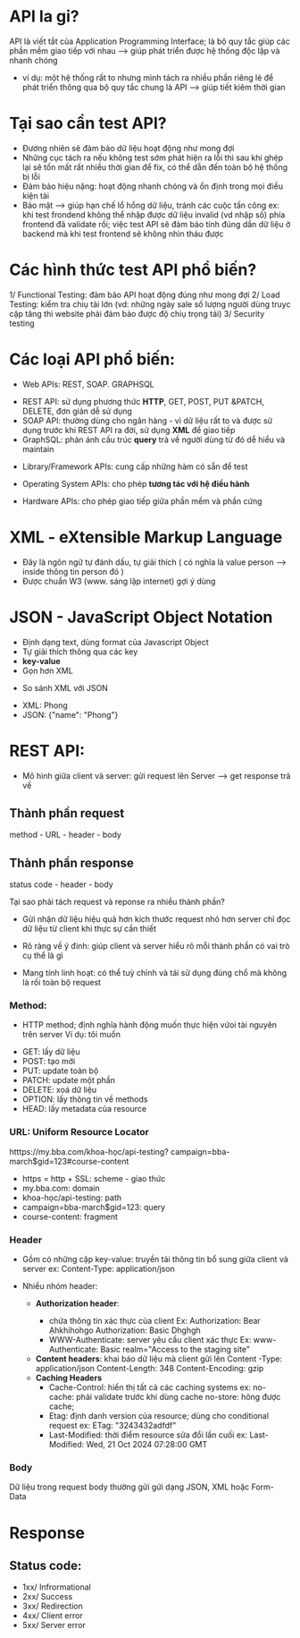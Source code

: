 # API la gi?
API là viết tắt của Application Programming Interface; là bộ quy tắc giúp các phần mềm giao tiếp với nhau --> giúp phát triển được hệ thống độc lập và nhanh chóng
*   ví dụ: một hệ thống rất to nhưng mình tách ra nhiều phần riêng lẻ để phát triển thông  qua bộ quy tắc chung là API --> giúp tiết kiêm thời gian

# Tại sao cần test API?

* Đương nhiên sẽ đảm bảo dữ liệu hoạt động như mong đợi
* Những cục tách ra nếu không test sớm phát hiện ra lỗi thì sau khi ghép lại sẽ tốn mất rất nhiều thời gian để fix, có thể dẫn đến toàn bộ hệ thống bị lỗi   
* Đảm bảo hiệu nặng: hoạt động nhanh chóng và ổn định trong mọi điều kiện tải
* Bảo mật --> giúp hạn chế lổ hổng dữ liệu, tránh các cuộc tấn công
ex: khi test frondend không thể nhập được dữ liệu invalid (vd nhập số) phía frontend đã validate rồi; việc test API sẽ đảm bảo tính đúng dắn dữ liệu ở backend mà khi test frontend sẽ không nhìn tháu được

# Các hình thức test API phổ biến?

1/ Functional Testing: đảm bảo API hoạt động đúng như mong đợi
2/ Load Testing: kiểm tra chiụ tải lớn (vd: những ngày sale số lượng người dùng truyc cập tăng thì website phải đảm bảo được độ chiụ trọng tải)
3/ Security testing


# Các loại API phổ biến:

* Web APIs: REST,  SOAP. GRAPHSQL
+ REST API: sử dụng phương thức **HTTP**, GET, POST, PUT  &PATCH, DELETE, đơn giản dễ sử dụng
+ SOAP API: thường dùng cho ngân hàng - vì dữ liệu rất to và được sử dụng trước khi REST API ra đời, sử dụng **XML** để giao tiếp
+ GraphSQL: phản ánh cấu trúc **query** trả về người dùng từ đó dễ hiểu và maintain

* Library/Framework APIs: cung cấp những hàm có sẵn để test

* Operating System APIs: cho phép **tương tác với hệ điều hành**

* Hardware APIs: cho phép giao tiếp giữa phần mềm và phần cứng

# XML - eXtensible Markup Language

 - Đây là ngôn ngữ tự đánh dấu, tự giải thích ( có nghĩa là <person>value person</person> --> inside thông tin person đó )
 - Được chuẩn W3 (www. sáng lập internet) gợi ý dùng

 # JSON - JavaScript Object Notation
 
 - Định dạng text, dùng format của Javascript Object
 - Tự giải thích thông qua các key
 - **key-value**
 - Gọn hơn XML

 * So sánh XML với JSON
 + XML: <name>Phong</name>
 + JSON: {"name": "Phong"}

 # REST API:

  - Mô hình giữa client và server: gửi request lên Server --> get response trả về

## Thành phần request
method - URL - header - body

## Thành phần response
status code - header - body

Tại sao phải tách request và reponse ra nhiều thành phần?
+ Gửi nhận dữ liệu hiệu quả hơn
    kích thước request nhỏ hơn
    server chỉ đọc dữ liệu từ client khi thực sự cần thiết

+ Rõ ràng về ý đinh: giúp client và server hiểu rõ  mỗi thành phần có vai trò cụ thể là gì

+ Mang tính linh hoạt: có thể tuỳ chỉnh và tái sử dụng đúng chổ mà không là rối toàn bộ request

### Method: 
- HTTP method; định nghĩa hành động muốn thực hiện vứoi tài nguyên trên server
Ví dụ: tôi muốn 
+ GET: lấy dữ liệu
+ POST: tạo mới
+ PUT: update toàn bộ
+ PATCH: update một phần
+ DELETE: xoá dữ liệu
+ OPTION:  lấy thông tin về methods
+ HEAD: lấy metadata của resource

### URL: Uniform Resource Locator
htttps://my.bba.com/khoa-học/api-testing? campaign=bba-march$gid=123#course-content

+ https = http + SSL: scheme - giao thức
+ my.bba.com: domain
+ khoa-học/api-testing: path
+ campaign=bba-march$gid=123: query
+ course-content: fragment

### Header
- Gồm có những cặp key-value: truyền tải thông tin bổ sung giữa client và server
ex: Content-Type: application/json

- Nhiều nhóm header: 
    + **Authorization header**: <type> <credentials>
        + chứa thông tin xác thực của client
         Ex: 
        Authorization: Bear Ạhkhihohgo
        Authorization: Basic Dhghgh
        + WWW-Authenticate: server yêu cầu client xác thực
         Ex:
        www-Authenticate: Basic realm="Access to the staging site"
    + **Content headers**: khai báo dữ liệu mà client gửi lên
        Content -Type: application/json
        Content-Length: 348
        Content-Encoding: gzip
    + **Caching Headers**
        + Cache-Control: hiển thị tất cả các caching systems
            ex: no-cache: phải validate trước khi dùng cache
                no-store: hông được cache;
        + Etag: định danh version của resource; dùng cho conditional request
            ex: ETag: "3243432adfdf"
        + Last-Modified: thời điểm resource sửa đổi lần cuối
            ex: Last-Modified: Wed, 21 Oct 2024 07:28:00 GMT

### Body
Dữ liệu trong request body thường gửi gứi dạng JSON, XML hoặc Form-Data

# Response
## Status code: 
+ 1xx/ Infrormational
+ 2xx/ Success
+ 3xx/ Redirection
+ 4xx/ Client error
+ 5xx/ Server error

    